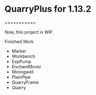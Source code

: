 # QuarryPlus for 1.13.2
===========

Now, this project is WIP.

Finished Work
* Marker
* Workbench
* ExpPump
* EnchantMover
* Miningwell
* PlainPipe
* QuarryFrame
* Quarry
